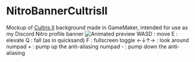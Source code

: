 # NitroBannerCultrisII
Mockup of [Cultris II](https://gewaltig.net) background made in GameMaker, intended for use as my Discord Nitro profile banner
![Animated preview](https://i.imgur.com/ISV4Srd.gif)
WASD : move
E : elevate
Q : fall (as in quicksand)
F : fullscreen toggle
←↓↑→ : look around
numpad + : pump up the anti-aliasing
numpad - : pump down the anti-aliasing
